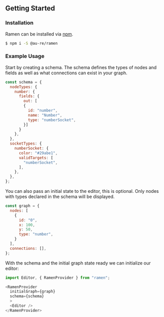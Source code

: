 ## Getting Started

### Installation

Ramen can be installed via [npm](https://www.npmjs.com/package/ramen).

```bash
$ npm i -S @au-re/ramen
```

### Example Usage

Start by creating a schema. The schema defines the types of nodes and fields as well as what connections can exist in your graph.

```js
const schema = {
  nodeTypes: {
    number: {
      fields: {
        out: [
        {
          id: "number",
          name: "Number",
          type: "numberSocket",
        }]
      }
    },
  },
  socketTypes: {
    numberSocket: {
      color: "#29abe1",
      validTargets: [
        "numberSocket",
      ],
    },
  },
};
```

You can also pass an initial state to the editor, this is optional. Only nodes with types declared in the schema will be displayed.

```js
const graph = {
  nodes: [
    {
      id: "0",
      x: 100,
      y: 50,
      type: "number",
    }
  ],
  connections: [],
};
```

With the schema and the initial graph state ready we can initialize our editor:

```js
import Editor, { RamenProvider } from "ramen";

<RamenProvider
  initialGraph={graph}
  schema={schema}
  >
  <Editor />
</RamenProvider>
```
